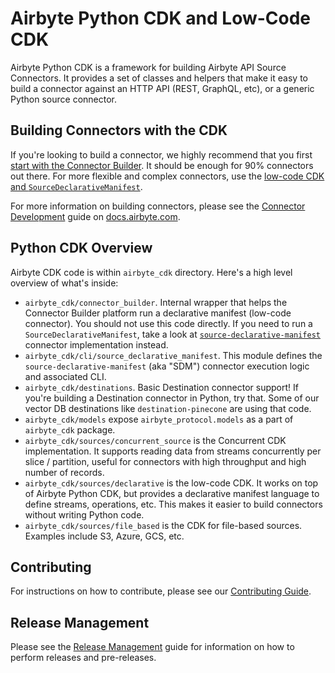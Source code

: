 # Airbyte Python CDK and Low-Code CDK


Airbyte Python CDK is a framework for building Airbyte API Source Connectors. It provides a set of
classes and helpers that make it easy to build a connector against an HTTP API (REST, GraphQL, etc),
or a generic Python source connector.

## Building Connectors with the CDK

If you're looking to build a connector, we highly recommend that you first
[start with the Connector Builder](https://docs.airbyte.com/connector-development/connector-builder-ui/overview).
It should be enough for 90% connectors out there. For more flexible and complex connectors, use the
[low-code CDK and `SourceDeclarativeManifest`](https://docs.airbyte.com/connector-development/config-based/low-code-cdk-overview).

For more information on building connectors, please see the [Connector Development](https://docs.airbyte.com/connector-development/) guide on [docs.airbyte.com](https://docs.airbyte.com).

## Python CDK Overview

Airbyte CDK code is within `airbyte_cdk` directory. Here's a high level overview of what's inside:

- `airbyte_cdk/connector_builder`. Internal wrapper that helps the Connector Builder platform run a declarative manifest (low-code connector). You should not use this code directly. If you need to run a `SourceDeclarativeManifest`, take a look at [`source-declarative-manifest`](https://github.com/airbytehq/airbyte/tree/master/airbyte-integrations/connectors/source-declarative-manifest) connector implementation instead.
- `airbyte_cdk/cli/source_declarative_manifest`. This module defines the `source-declarative-manifest` (aka "SDM") connector execution logic and associated CLI.
- `airbyte_cdk/destinations`. Basic Destination connector support! If you're building a Destination connector in Python, try that. Some of our vector DB destinations like `destination-pinecone` are using that code.
- `airbyte_cdk/models` expose `airbyte_protocol.models` as a part of `airbyte_cdk` package.
- `airbyte_cdk/sources/concurrent_source` is the Concurrent CDK implementation. It supports reading data from streams concurrently per slice / partition, useful for connectors with high throughput and high number of records.
- `airbyte_cdk/sources/declarative` is the low-code CDK. It works on top of Airbyte Python CDK, but provides a declarative manifest language to define streams, operations, etc. This makes it easier to build connectors without writing Python code.
- `airbyte_cdk/sources/file_based` is the CDK for file-based sources. Examples include S3, Azure, GCS, etc.

## Contributing

For instructions on how to contribute, please see our [Contributing Guide](docs/CONTRIBUTING.md).

## Release Management

Please see the [Release Management](docs/RELEASES.md) guide for information on how to perform releases and pre-releases.
